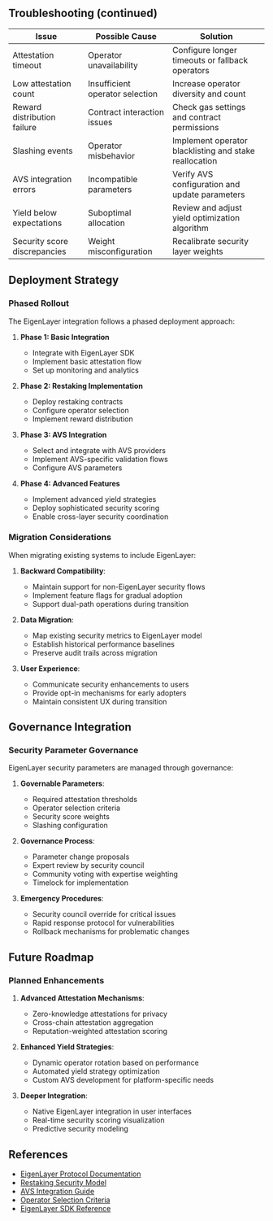 ## Troubleshooting (continued)

| Issue | Possible Cause | Solution |
|-------|---------------|----------|
| Attestation timeout | Operator unavailability | Configure longer timeouts or fallback operators |
| Low attestation count | Insufficient operator selection | Increase operator diversity and count |
| Reward distribution failure | Contract interaction issues | Check gas settings and contract permissions |
| Slashing events | Operator misbehavior | Implement operator blacklisting and stake reallocation |
| AVS integration errors | Incompatible parameters | Verify AVS configuration and update parameters |
| Yield below expectations | Suboptimal allocation | Review and adjust yield optimization algorithm |
| Security score discrepancies | Weight misconfiguration | Recalibrate security layer weights |

## Deployment Strategy

### Phased Rollout

The EigenLayer integration follows a phased deployment approach:

1. **Phase 1: Basic Integration**
   - Integrate with EigenLayer SDK
   - Implement basic attestation flow
   - Set up monitoring and analytics

2. **Phase 2: Restaking Implementation**
   - Deploy restaking contracts
   - Configure operator selection
   - Implement reward distribution

3. **Phase 3: AVS Integration**
   - Select and integrate with AVS providers
   - Implement AVS-specific validation flows
   - Configure AVS parameters

4. **Phase 4: Advanced Features**
   - Implement advanced yield strategies
   - Deploy sophisticated security scoring
   - Enable cross-layer security coordination

### Migration Considerations

When migrating existing systems to include EigenLayer:

1. **Backward Compatibility**:
   - Maintain support for non-EigenLayer security flows
   - Implement feature flags for gradual adoption
   - Support dual-path operations during transition

2. **Data Migration**:
   - Map existing security metrics to EigenLayer model
   - Establish historical performance baselines
   - Preserve audit trails across migration

3. **User Experience**:
   - Communicate security enhancements to users
   - Provide opt-in mechanisms for early adopters
   - Maintain consistent UX during transition

## Governance Integration

### Security Parameter Governance

EigenLayer security parameters are managed through governance:

1. **Governable Parameters**:
   - Required attestation thresholds
   - Operator selection criteria
   - Security score weights
   - Slashing configuration

2. **Governance Process**:
   - Parameter change proposals
   - Expert review by security council
   - Community voting with expertise weighting
   - Timelock for implementation

3. **Emergency Procedures**:
   - Security council override for critical issues
   - Rapid response protocol for vulnerabilities
   - Rollback mechanisms for problematic changes

## Future Roadmap

### Planned Enhancements

1. **Advanced Attestation Mechanisms**:
   - Zero-knowledge attestations for privacy
   - Cross-chain attestation aggregation
   - Reputation-weighted attestation scoring

2. **Enhanced Yield Strategies**:
   - Dynamic operator rotation based on performance
   - Automated yield strategy optimization
   - Custom AVS development for platform-specific needs

3. **Deeper Integration**:
   - Native EigenLayer integration in user interfaces
   - Real-time security scoring visualization
   - Predictive security modeling

## References

- [EigenLayer Protocol Documentation](https://docs.eigenlayer.xyz)
- [Restaking Security Model](https://docs.eigenlayer.xyz/eigenlayer/restaking-guides)
- [AVS Integration Guide](https://docs.eigenlayer.xyz/eigenlayer/avs-guides)
- [Operator Selection Criteria](https://docs.eigenlayer.xyz/eigenlayer/operator-guides)
- [EigenLayer SDK Reference](https://docs.eigenlayer.xyz/eigenlayer/sdk-reference)
